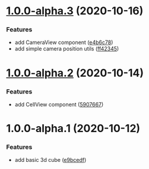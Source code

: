 # [1.0.0-alpha.3](https://github.com/seatentacle/anglerjs-3d-renderer/compare/v1.0.0-alpha.2...v1.0.0-alpha.3) (2020-10-16)


### Features

* add CameraView component ([e4b6c78](https://github.com/seatentacle/anglerjs-3d-renderer/commit/e4b6c78aeee8cb0d5157c6c35711263a046ed982))
* add simple camera position utils ([ff42345](https://github.com/seatentacle/anglerjs-3d-renderer/commit/ff423452f633bd3b2a2a94676056bebe1f10cd04))

# [1.0.0-alpha.2](https://github.com/seatentacle/anglerjs-3d-renderer/compare/v1.0.0-alpha.1...v1.0.0-alpha.2) (2020-10-14)


### Features

* add CellView component ([5907667](https://github.com/seatentacle/anglerjs-3d-renderer/commit/590766703b39e71a5f6b12a11c953a30f3684d29))

# 1.0.0-alpha.1 (2020-10-12)


### Features

* add basic 3d cube ([e9bcedf](https://github.com/seatentacle/anglerjs-3d-renderer/commit/e9bcedf8fb95ce3098dd88b1ba2109c12c0cce6e))
